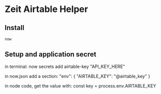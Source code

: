 # Zeit Airtable Helper
## Install

`now`

## Setup and application secret
in terminal:
  now secrets add airtable-key "API_KEY_HERE"

in now.json add a section:
  "env": {
    "AIRTABLE_KEY": "@airtable_key"
  }

in node code, get the value with:
  const key = process.env.AIRTABLE_KEY